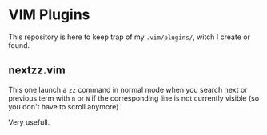 # VIM Plugins

This repository is here to keep trap of my `.vim/plugins/`, witch I create or found.

## nextzz.vim

This one launch a `zz` command in normal mode when you search next or previous term with `n` or `N` if the corresponding line is not currently visible (so you don't have to scroll anymore)

Very usefull.